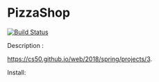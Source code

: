 # PizzaShop

[![Build Status](https://travis-ci.org/salah-ahmed/PizzaShop.svg?branch=master)](https://travis-ci.org/salah-ahmed/PizzaShop)

Description :

<https://cs50.github.io/web/2018/spring/projects/3>.

Install:
